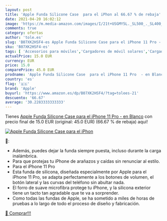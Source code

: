 ```yaml
---
layout: post
title: 'Apple Funda Silicone Case  para el iPhon al 66.67 % de rebaja'
date: 2021-04-20 16:02:12
image: 'https://m.media-amazon.com/images/I/21t+USGMY5L._SL500_._SL400_.jpg'
comments: true
category: ofertas
author: 'tole.es'
slug: 'B07XK2HSF4-es Apple Funda Silicone Case para el iPhone 11 Pro - en Blanco'
sku: 'B07XK2HSF4-es'
tags: [ 'Accesorios para móviles','Cargadores de móvil solares','Cargadores para móviles','Comunicación móvil y accesorios','Electrónica','apple','iphone', ]
actualPrice: 15.0 EUR
currency: EUR
price: 15.0
comparePrice: 45.0 EUR
prodname: 'Apple Funda Silicone Case  para el iPhone 11 Pro  - en Blanco'
country: 'es'
flag: '🇪🇸'
brand: 'Apple'
buyurl: 'https://www.amazon.es/dp/B07XK2HSF4/?tag=tolees-21'
descuento: '66.67'
average: '30.2283333333333'
---
```


Tienes [Apple Funda Silicone Case  para el iPhone 11 Pro  - en Blanco](https://www.amazon.es/dp/B07XK2HSF4/?tag=tolees-21) con precio final de  15.0 EUR (original: 45.0 EUR) (66.67 %  de rebaja) aqui!

[![Apple Funda Silicone Case  para el iPhon](https://m.media-amazon.com/images/I/21t+USGMY5L._SL500_._SL400_.jpg)](https://www.amazon.es/dp/B07XK2HSF4/?tag=tolees-21)

🔎:

- Además, puedes dejar la funda siempre puesta, incluso durante la carga inalámbrica.
- Para que protejas tu iPhone de arañazos y caídas sin renunciar al estilo.
- Para el iPhone 11 Pro
- Esta funda de silicona, diseñada especialmente por Apple para el iPhone 11 Pro, se adapta perfectamente a los botones de volumen, el botón lateral y las curvas del teléfono sin abultar nada.
- El forro de suave microfibra protege tu iPhone, y la silicona exterior tiene un tacto tan agradable que te va a sorprender.
- Como todas las fundas de Apple, se ha sometido a miles de horas de pruebas a lo largo de todo el proceso de diseño y fabricación.

[🛒 Comprar!!!](https://www.amazon.es/dp/B07XK2HSF4/?tag=tolees-21)
